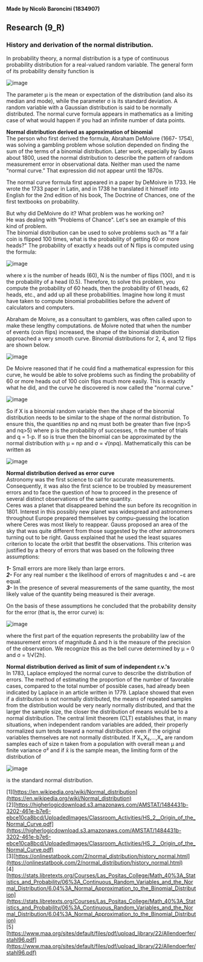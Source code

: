 **Made by Nicolò Baroncini (1834907)**

## Research (9_R)
### History and derivation of the normal distribution.

In probability theory, a normal distribution is a type of continuous probability distribution for a real-valued random variable. The general form of its probability density function is

![image](https://user-images.githubusercontent.com/78324346/140704520-ff0d4191-ed83-4f22-a865-5f8be09a5b4a.png)

The parameter μ is the mean or expectation of the distribution (and also its median and mode), while the parameter σ is its standard deviation. A random variable with a Gaussian distribution is said to be normally distributed. The normal curve formula appears in mathematics as a limiting case of what would happen if you had an
infinite number of data points.

**Normal distribution derived as approximation of binomial** \
The person who first derived the formula, Abraham DeMoivre (1667- 1754), was solving a gambling problem whose solution depended on finding the sum of the terms of a binomial distribution. Later work, especially by Gauss about 1800, used the normal distribution to describe the pattern of random measurement error in observational data. Neither man used the name “normal curve.” That expression did not appear until the 1870s. 

The normal curve formula first appeared in a paper by DeMoivre in 1733. He wrote the 1733 paper in Latin, and in 1738 he translated it himself into English for the 2nd edition of his book, The Doctrine of Chances, one of the first textbooks on probability.

But why did DeMoivre do it? What problem was he working on? \
He was dealing with “Problems of Chance". Let's see an example of this kind of problem. \
The binomial distribution can be used to solve problems such as "If a fair coin is flipped 100 times, what is the probability of getting 60 or more heads?" The probability of exactly x heads out of N flips is computed using the formula:

![image](https://user-images.githubusercontent.com/78324346/140710647-5c7e1e03-bc6d-42ee-b299-e73413a32dc7.png)

where x is the number of heads (60), N is the number of flips (100), and π is the probability of a head (0.5). Therefore, to solve this problem, you compute the probability of 60 heads, then the probability of 61 heads, 62 heads, etc., and add up all these probabilities. Imagine how long it must have taken to compute binomial probabilities before the advent of calculators and computers.

Abraham de Moivre, as a consultant to gamblers, was often called upon to make these lengthy computations. de Moivre noted that when the number of events (coin flips) increased, the shape of the binomial distribution approached a very smooth curve. Binomial distributions for 2, 4, and 12 flips are shown below.

![image](https://user-images.githubusercontent.com/78324346/140710893-e35a66dc-0af0-4624-8995-572a130f9b64.png)

De Moivre reasoned that if he could find a mathematical expression for this curve, he would be able to solve problems such as finding the probability of 60 or more heads out of 100 coin flips much more easily. This is exactly what he did, and the curve he discovered is now called the "normal curve."

![image](https://user-images.githubusercontent.com/78324346/140711747-ca1b8546-2afb-41bb-95d5-d87c3e5d12e2.png)

So if X is a binomial random variable then the shape of the binomial distribution needs to be similar to the shape of the normal distribution. To ensure this, the quantities np and nq must both be greater than five (np>5  and nq>5) where p is the probability of successes, n the number of trials and q = 1-p. If so is true then the binomial can be approximated by the normal distribution with μ = np and σ = √(npq).
Mathematically this can be written as 

![image](https://user-images.githubusercontent.com/78324346/140719450-14694fe8-435c-415f-abd6-f770496dd3af.png)

**Normal distribution derived as error curve**\
Astronomy was the first science to call for accurate measurements. Consequently, it
was also the first science to be troubled by measurement errors and to face the question
of how to proceed in the presence of several distinct observations of the same quantity. \
Ceres was a planet that disappeared behind the sun before its recognition in 1801. Interest in this possibly new planet was widespread and astronomers throughout Europe prepared themselves by compu-guessing the location where Ceres was most likely to reappear. Gauss proposed an area of the sky that was quite different from those suggested by the other astronomers turning out to be right. Gauss explained that he used the least squares criterion to locate the orbit that bestfit the observations. This criterion was justified by a theory of errors that was based on the following three assumptions:

***1-*** Small errors are more likely than large errors. \
***2-*** For any real number ε the likelihood of errors of magnitudes ε and −ε are equal. \
***3-*** In the presence of several measurements of the same quantity, the most likely value of the quantity being measured is their average. 

On the basis of these assumptions he concluded that the probability density for the error (that is, the error curve) is:

![image](https://user-images.githubusercontent.com/78324346/140717493-b82e568c-edd1-4707-a1ed-85e8cf09d6ee.png)

where the first part of the equation represents the probability law of the measurement errors of magnitude Δ and h is the measure of the precision of the observation. We recognize this as the bell curve determined by μ = 0 and σ = 1/√(2h).

**Normal distribution derived as limit of sum of independent r.v.'s**\
In 1783, Laplace employed the normal curve to describe the distribution of errors. The method of estimating the proportion of the number of favorable cases, compared to the total number of possible cases, had already been indicated by Laplace in an article written in 1779. Laplace showed that even if a distribution is not normally distributed, the means of repeated samples from the distribution would be very nearly normally distributed, and that the larger the sample size, the closer the distribution of means would be to a normal distribution.
The central limit theorem (CLT) establishes that, in many situations, when independent random variables are added, their properly normalized sum tends toward a normal distribution even if the original variables themselves are not normally distributed. If X₁,X₂,...,Xₙ are random samples each of size n taken from a population with overall mean μ and finite variance σ² and if x̄ is the sample mean, the limiting form of the distribution of

![image](https://user-images.githubusercontent.com/78324346/140721408-058e7892-6388-468a-ab85-9a78f3db38ae.png)

is the standard normal distribution.

[1][https://en.wikipedia.org/wiki/Normal_distribution](https://en.wikipedia.org/wiki/Normal_distribution) \
[2][https://higherlogicdownload.s3.amazonaws.com/AMSTAT/1484431b-3202-461e-b7e6-ebce10ca8bcd/UploadedImages/Classroom_Activities/HS_2__Origin_of_the_Normal_Curve.pdf](https://higherlogicdownload.s3.amazonaws.com/AMSTAT/1484431b-3202-461e-b7e6-ebce10ca8bcd/UploadedImages/Classroom_Activities/HS_2__Origin_of_the_Normal_Curve.pdf) \
[3][https://onlinestatbook.com/2/normal_distribution/history_normal.html](https://onlinestatbook.com/2/normal_distribution/history_normal.html) \
[4][https://stats.libretexts.org/Courses/Las_Positas_College/Math_40%3A_Statistics_and_Probability/06%3A_Continuous_Random_Variables_and_the_Normal_Distribution/6.04%3A_Normal_Approximation_to_the_Binomial_Distribution](https://stats.libretexts.org/Courses/Las_Positas_College/Math_40%3A_Statistics_and_Probability/06%3A_Continuous_Random_Variables_and_the_Normal_Distribution/6.04%3A_Normal_Approximation_to_the_Binomial_Distribution) \
[5][https://www.maa.org/sites/default/files/pdf/upload_library/22/Allendoerfer/stahl96.pdf](https://www.maa.org/sites/default/files/pdf/upload_library/22/Allendoerfer/stahl96.pdf)
